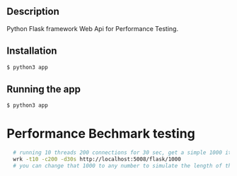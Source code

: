 
## Description

Python Flask framework Web Api for Performance Testing.

## Installation

```bash
$ python3 app
```

## Running the app

```bash
$ python3 app
```

# Performance Bechmark testing
```bash
  # running 10 threads 200 connections for 30 sec, get a simple 1000 items list
  wrk -t10 -c200 -d30s http://localhost:5008/flask/1000
  # you can change that 1000 to any number to simulate the length of the tasks running on the server to see how it affect the load performance 
```


